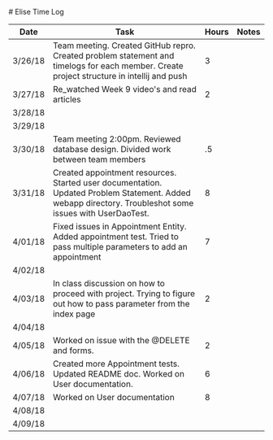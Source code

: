 ﻿﻿﻿﻿﻿﻿﻿﻿﻿﻿﻿﻿﻿﻿﻿﻿﻿﻿﻿﻿﻿﻿﻿﻿﻿﻿﻿﻿# Elise Time Log| Date | Task | Hours | Notes||------|------|-------|------|| 3/26/18| Team meeting. Created GitHub repro. Created problem statement and timelogs for each member.  Create project structure in intellij and push | 3  ||3/27/18| Re_watched Week 9 video's and read articles |2|||3/28/18|||||3/29/18|||||3/30/18|Team meeting 2:00pm.  Reviewed database design.  Divided work between team members|.5|||3/31/18| Created appointment resources. Started user documentation. Updated Problem Statement. Added webapp directory.  Troubleshot some issues with UserDaoTest.  |8|||4/01/18|Fixed issues in Appointment Entity. Added appointment test. Tried to pass multiple parameters to add an appointment|7||4/02/18|||||4/03/18|In class discussion on how to proceed with project.  Trying to figure out how to pass parameter from the index page|2|||4/04/18|||||4/05/18|Worked on issue with the @DELETE and forms.  |2|||4/06/18|Created more Appointment tests.  Updated README doc.  Worked on User documentation.|6|||4/07/18|Worked on User documentation|8|||4/08/18|||||4/09/18||||